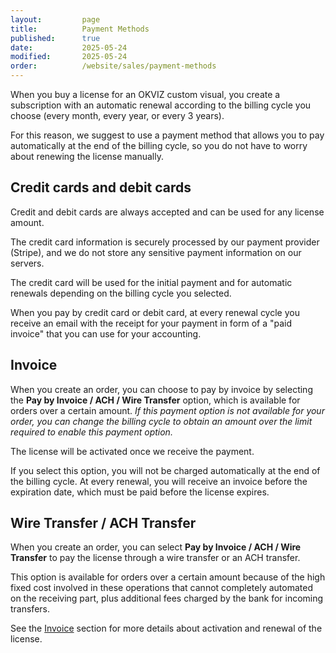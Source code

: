 ```yaml
---
layout:         page
title:          Payment Methods
published:      true
date:           2025-05-24
modified:       2025-05-24
order:          /website/sales/payment-methods
---
```


When you buy a license for an OKVIZ custom visual, you create a subscription with an automatic renewal according to the billing cycle you choose (every month, every year, or every 3 years).

For this reason, we suggest to use a payment method that allows you to pay automatically at the end of the billing cycle, so you do not have to worry about renewing the license manually.

## Credit cards and debit cards
Credit and debit cards are always accepted and can be used for any license amount.

The credit card information is securely processed by our payment provider (Stripe), and we do not store any sensitive payment information on our servers.

The credit card will be used for the initial payment and for automatic renewals depending on the billing cycle you selected.

When you pay by credit card or debit card, at every renewal cycle you receive an email with the receipt for your payment in form of a "paid invoice" that you can use for your accounting.

## Invoice
When you create an order, you can choose to pay by invoice by selecting the **Pay by Invoice / ACH / Wire Transfer** option, which is available for orders over a certain amount. *If this payment option is not available for your order, you can change the billing cycle to obtain an amount over the limit required to enable this payment option.*

The license will be activated once we receive the payment.

If you select this option, you will not be charged automatically at the end of the billing cycle. At every renewal, you will receive an invoice before the expiration date, which must be paid before the license expires.

## Wire Transfer / ACH Transfer
When you create an order, you can select **Pay by Invoice / ACH / Wire Transfer** to pay the license through a wire transfer or an ACH transfer.

This option is available for orders over a certain amount because of the high fixed cost involved in these operations that cannot completely automated on the receiving part, plus additional fees charged by the bank for incoming transfers.

See the [Invoice](#invoice) section for more details about activation and renewal of the license.